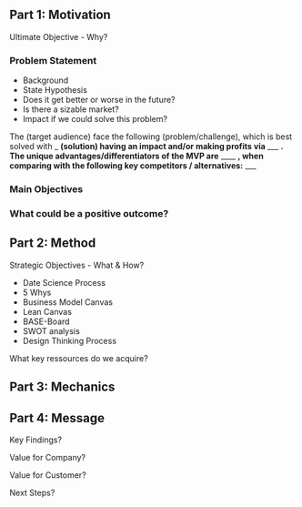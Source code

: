 ## Part 1: Motivation

Ultimate Objective - Why?

### Problem Statement

- Background
- State Hypothesis
- Does it get better or worse in the future?
- Is there a sizable market?
- Impact if we could solve this problem?

The (target audience) face the following (problem/challenge), which is best solved with _ **(solution) having an impact and/or making profits via** ___ **. The unique advantages/differentiators of the MVP are** ____ **, when comparing with the following key competitors / alternatives:** ___

### Main Objectives

### What could be a positive outcome?

## Part 2: Method

Strategic Objectives - What & How?

- Date Science Process
- 5 Whys
- Business Model Canvas
- Lean Canvas
- BASE-Board
- SWOT analysis
- Design Thinking Process

What key ressources do we acquire?

## Part 3: Mechanics

## Part 4: Message

Key Findings?

Value for Company?

Value for Customer?

Next Steps?
